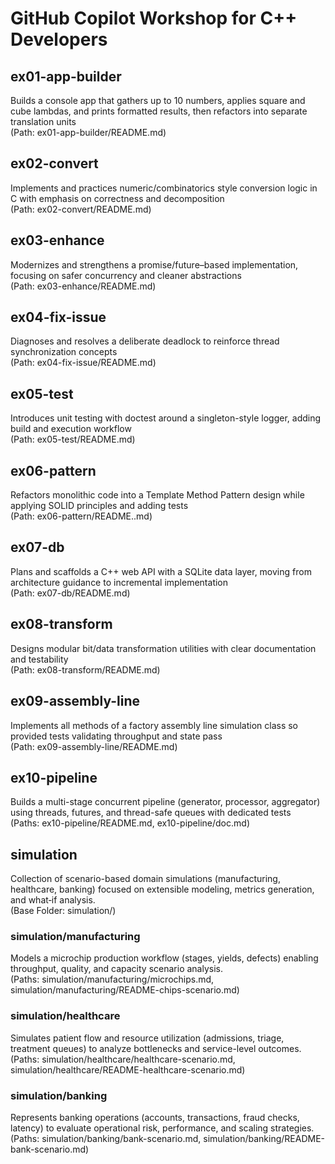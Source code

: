 # GitHub Copilot Workshop for C++ Developers

## ex01-app-builder
Builds a console app that gathers up to 10 numbers, applies square and cube lambdas, and prints formatted results, then refactors into separate translation units  
(Path: ex01-app-builder/README.md)

## ex02-convert
Implements and practices numeric/combinatorics style conversion logic in C with emphasis on correctness and decomposition  
(Path: ex02-convert/README.md)

## ex03-enhance
Modernizes and strengthens a promise/future–based implementation, focusing on safer concurrency and cleaner abstractions  
(Path: ex03-enhance/README.md)

## ex04-fix-issue
Diagnoses and resolves a deliberate deadlock to reinforce thread synchronization concepts  
(Path: ex04-fix-issue/README.md)

## ex05-test
Introduces unit testing with doctest around a singleton-style logger, adding build and execution workflow  
(Path: ex05-test/README.md)

## ex06-pattern
Refactors monolithic code into a Template Method Pattern design while applying SOLID principles and adding tests  
(Path: ex06-pattern/README..md)

## ex07-db
Plans and scaffolds a C++ web API with a SQLite data layer, moving from architecture guidance to incremental implementation  
(Path: ex07-db/README.md)

## ex08-transform
Designs modular bit/data transformation utilities with clear documentation and testability  
(Path: ex08-transform/README.md)

## ex09-assembly-line
Implements all methods of a factory assembly line simulation class so provided tests validating throughput and state pass  
(Path: ex09-assembly-line/README.md)

## ex10-pipeline
Builds a multi-stage concurrent pipeline (generator, processor, aggregator) using threads, futures, and thread-safe queues with dedicated tests  
(Paths: ex10-pipeline/README.md, ex10-pipeline/doc.md)

## simulation
Collection of scenario-based domain simulations (manufacturing, healthcare, banking) focused on extensible modeling, metrics generation, and what‑if analysis.  
(Base Folder: simulation/)

### simulation/manufacturing
Models a microchip production workflow (stages, yields, defects) enabling throughput, quality, and capacity scenario analysis.  
(Paths: simulation/manufacturing/microchips.md, simulation/manufacturing/README-chips-scenario.md)

### simulation/healthcare
Simulates patient flow and resource utilization (admissions, triage, treatment queues) to analyze bottlenecks and service-level outcomes.  
(Paths: simulation/healthcare/healthcare-scenario.md, simulation/healthcare/README-healthcare-scenario.md)

### simulation/banking
Represents banking operations (accounts, transactions, fraud checks, latency) to evaluate operational risk, performance, and scaling strategies.  
(Paths: simulation/banking/bank-scenario.md, simulation/banking/README-bank-scenario.md)
